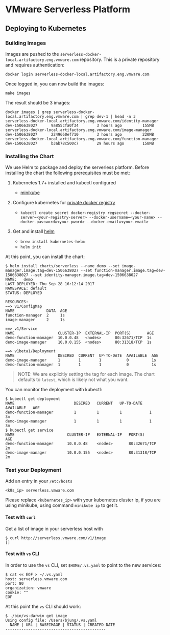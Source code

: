 # VMware Serverless Platform


## Deploying to Kubernetes

### Building Images

Images are pushed to the `serverless-docker-local.artifactory.eng.vmware.com` repository.  This is a private repository
and requires authentication:

```
docker login serverless-docker-local.artifactory.eng.vmware.com
```

Once logged in, you can now build the images:

```
make images
```

The result should be 3 images:

```
docker images | grep serverless-docker-local.artifactory.eng.vmware.com | grep dev-1 | head -n 3
serverless-docker-local.artifactory.eng.vmware.com/identity-manager                 dev-1506638027      9a855cfa0f34        3 hours ago         155MB
serverless-docker-local.artifactory.eng.vmware.com/image-manager                    dev-1506638027      2249660ef710        3 hours ago         220MB
serverless-docker-local.artifactory.eng.vmware.com/function-manager                 dev-1506638027      b3ab78c500c7        29 hours ago        158MB
```

### Installing the Chart

We use Helm to package and deploy the serverless platform.  Before installing the chart the following prerequisites
must be met:

1. Kubernetes 1.7+ installed and kubectl configured
    - [minikube](https://kubernetes.io/docs/getting-started-guides/minikube/)

2. Configure kubernetes for [private docker registry](https://kubernetes.io/docs/tasks/configure-pod-container/pull-image-private-registry/)
    - `kubectl create secret docker-registry regsecret --docker-server=<your-registry-server> --docker-username=<your-name> --docker-password=<your-pword> --docker-email=<your-email>`

3. Get and install [helm](https://github.com/kubernetes/helm)
    - `brew install kubernetes-helm`
    - `helm init`

At this point, you can install the chart:

```
$ helm install charts/serverless --name demo --set image-manager.image.tag=dev-1506638027 --set function-manager.image.tag=dev-1506638027 --set identity-manager.image.tag=dev-1506638027
NAME:   demo
LAST DEPLOYED: Thu Sep 28 16:12:14 2017
NAMESPACE: default
STATUS: DEPLOYED

RESOURCES:
==> v1/ConfigMap
NAME              DATA  AGE
function-manager  2     1s
image-manager     2     1s

==> v1/Service
NAME                   CLUSTER-IP  EXTERNAL-IP  PORT(S)       AGE
demo-function-manager  10.0.0.48   <nodes>      80:32671/TCP  1s
demo-image-manager     10.0.0.155  <nodes>      80:31318/TCP  1s

==> v1beta1/Deployment
NAME                   DESIRED  CURRENT  UP-TO-DATE  AVAILABLE  AGE
demo-image-manager     1        1        1           0          1s
demo-function-manager  1        1        1           0          1s
```

> NOTE: We are explicitly setting the tag for each image.  The chart defaults to `latest`, which is likely not what you
> want.

You can monitor the deployment with kubectl:

```
$ kubectl get deployment
NAME                          DESIRED   CURRENT   UP-TO-DATE   AVAILABLE   AGE
demo-function-manager         1         1         1            1           3m
demo-image-manager            1         1         1            1           3m
$ kubectl get service
NAME                       CLUSTER-IP   EXTERNAL-IP   PORT(S)          AGE
demo-function-manager      10.0.0.48    <nodes>       80:32671/TCP     2m
demo-image-manager         10.0.0.155   <nodes>       80:31318/TCP     2m
```


### Test your Deployment
 
Add an entry in your ``/etc/hosts``

```
<k8s_ip> serverless.vmware.com
```

Please replace ``<kubernetes_ip>`` with your kubernetes cluster ip, if you are using minikube, using command ``minikube ip`` to get it.

#### Test with ``curl``

Get a list of image in your serverless host with 
``` 
$ curl http://serverless.vmware.com/v1/image
[]
```

#### Test with ``vs`` CLI

In order to use the `vs` CLI, set `$HOME/.vs.yaml` to point to the new services:

```
$ cat << EOF > ~/.vs.yaml
host: serverless.vmware.com
port: 80
organization: vmware
cookie: ""
EOF
```

At this point the `vs` CLI should work:

```
$ ./bin/vs-darwin get image
Using config file: /Users/bjung/.vs.yaml
  NAME | URL | BASEIMAGE | STATUS | CREATED DATE
--------------------------------------------
```